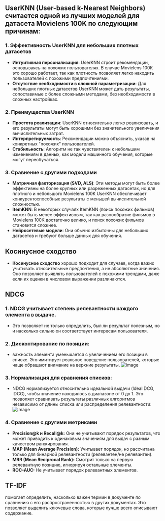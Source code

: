 
## UserKNN (User-based k-Nearest Neighbors) считается одной из лучших моделей для датасета **Movielens 100K** по следующим причинам:

### 1. **Эффективность UserKNN для небольших плотных датасетов**
- **Интуитивная персонализация**: UserKNN строит рекомендации, основываясь на похожих пользователях. В случае Movielens 100K это хорошо работает, так как плотность позволяет легко находить пользователей с похожими предпочтениями.
- **Отсутствие необходимости в сложной параметризации**: Для небольших плотных датасетов UserKNN может дать результаты, сопоставимые с более сложными методами, без необходимости в сложных настройках.

### 2. **Преимущества UserKNN**
- **Простота реализации**: UserKNN относительно легко реализовать, и его результаты могут быть хорошими без значительного увеличения вычислительных затрат.
- **Интерпретируемость**: Рекомендации можно объяснить, указав на конкретных "похожих" пользователей.
- **Стабильность**: Алгоритм не так чувствителен к небольшим изменениям в данных, как модели машинного обучения, которые могут переобучаться.

### 3. **Сравнение с другими подходами**
- **Матричная факторизация (SVD, ALS)**: Эти методы могут быть более эффективны на более крупных или разреженных датасетах, но для плотного и небольшого Movielens 100K UserKNN обеспечивает конкурентоспособные результаты с меньшей вычислительной сложностью.
- **ItemKNN**: В некоторых случаях ItemKNN (поиск похожих фильмов) может быть менее эффективным, так как разнообразие фильмов в Movielens 100K достаточно велико, и поиск похожих фильмов становится сложнее.
- **Нейросетевые модели**: Они обычно избыточны для небольших датасетов и требуют больше данных для обучения.


## Косинусное сходство 

- **Косинусное сходство** хорошо подходит для случаев, когда важно учитывать относительные предпочтения, а не абсолютные значения. Оно позволяет выявлять пользователей с похожими трендами, даже если их оценки в числовом выражении различаются.

## NDCG 
### 1. **NDCG** учитывает степень релевантности каждого элемента в выдаче. 
- Это позволяет не только определить, был ли результат полезным, но и насколько сильно он соответствует интересам пользователя.
### 2. **Дисконтирование по позиции:** 
- важность элемента уменьшается с увеличением его позиции в списке. Это имитирует реальное поведение пользователей, которые чаще обращают внимание на верхние результаты.
![image](https://github.com/user-attachments/assets/83ec018b-4ae5-4267-89e5-afa0aff0016c)
### 3. **Нормализация для сравнения списков:** 
- NDCG нормализуется относительно идеальной выдачи (Ideal DCG, IDCG), чтобы значение находилось в диапазоне от 0 до 1. Это позволяет сравнивать результаты различных алгоритмов независимо от длины списка или распределения релевантности:
![image](https://github.com/user-attachments/assets/f2b9e6ee-737f-4361-be62-8139f5e6a9e0)
### 4. Сравнение с другими метриками
- **Precision@k и Recall@k:**
Они не учитывают порядок результатов, что может приводить к одинаковым значениям для выдач с разным качеством ранжирования.
- **MAP (Mean Average Precision):**
Учитывает порядок, но рассчитана только для бинарной релевантности (релевантен/не релевантен).
- **MRR (Mean Reciprocal Rank):**
Смотрит только на первую релевантную позицию, игнорируя остальные элементы.
- **ROC-AUC:**
Не учитывает порядок релевантных элементов.

##  TF-IDF 
помогает определить, насколько важен термин в документе по сравнению с его распространенностью в других документах. Это позволяет выделить ключевые слова, которые лучше всего описывают содержание.
